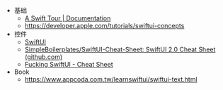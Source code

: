 - 基础
	- [A Swift Tour | Documentation](https://docs.swift.org/swift-book/documentation/the-swift-programming-language/guidedtour/)
	- https://developer.apple.com/tutorials/swiftui-concepts
- 控件
	- [SwiftUI](https://jinxiansen.github.io/SwiftUI/README_CN.html)
	- [SimpleBoilerplates/SwiftUI-Cheat-Sheet: SwiftUI 2.0 Cheat Sheet (github.com)](https://github.com/SimpleBoilerplates/SwiftUI-Cheat-Sheet)
	- [Fucking SwiftUI - Cheat Sheet](https://fuckingswiftui.com/)
- Book
	- https://www.appcoda.com.tw/learnswiftui/swiftui-text.html